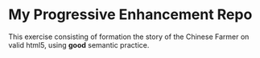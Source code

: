 # My Progressive Enhancement Repo
This exercise consisting of formation the story of the Chinese Farmer on valid html5, using **good** semantic practice.